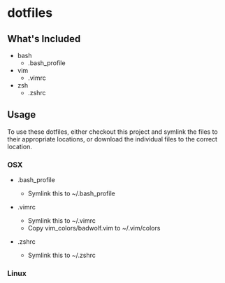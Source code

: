 dotfiles
=============================

What's Included
-----------------------------

* bash
  - .bash_profile
* vim
  - .vimrc
* zsh
  - .zshrc

Usage
-----------------------------

To use these dotfiles, either checkout this project and symlink the files 
to their appropriate locations, or download the individual files to the correct
location.

### OSX

* .bash_profile
  - Symlink this to ~/.bash_profile

* .vimrc
  - Symlink this to ~/.vimrc
  - Copy vim_colors/badwolf.vim to ~/.vim/colors

* .zshrc
  - Symlink this to ~/.zshrc

### Linux

